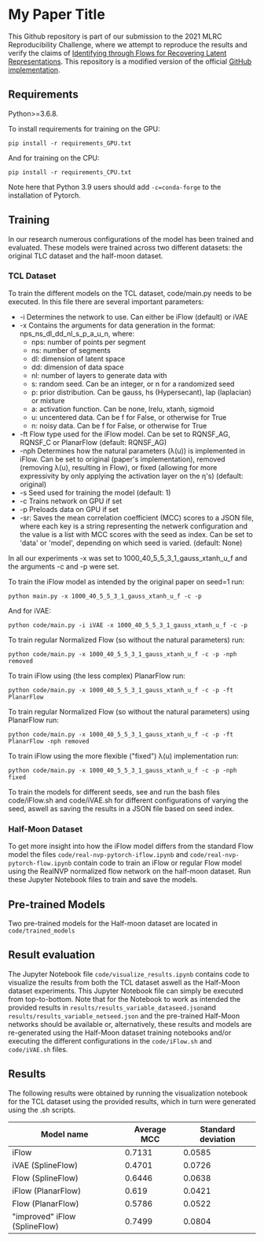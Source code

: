 <!-- >📋  A template README.md for code accompanying a Machine Learning paper -->
# My Paper Title

This Github repository is part of our submission to the 2021 MLRC Reproducibility Challenge, where we attempt to reproduce the results and verify the claims of [Identifying through Flows for Recovering Latent Representations](https://arxiv.org/abs/1909.12555). This repository is a modified version of the official [GitHub implementation](https://github.com/MathsXDC/iFlow).

<!-- >📋  Optional: include a graphic explaining your approach/main result, bibtex entry, link to demos, blog posts and tutorials -->

## Requirements

Python>=3.6.8.

To install requirements for training on the GPU:

```setup
pip install -r requirements_GPU.txt
```

And for training on the CPU:

```setup
pip install -r requirements_CPU.txt
```

Note here that Python 3.9 users should add ```-c=conda-forge``` to the installation of Pytorch.

## Training

In our research numerous configurations of the model has been trained and evaluated. These models were trained across two different datasets: the original TLC dataset and the half-moon dataset.

### TCL Dataset

To train the different models on the TCL dataset, code/main.py needs to be executed. In this file there are several important parameters:

* -i Determines the network to use. Can either be iFlow (default) or iVAE
* -x Contains the arguments for data generation in the format: nps_ns_dl_dd_nl_s_p_a_u_n, where:
    + nps: number of points per segment
    + ns: number of segments
    + dl: dimension of latent space
    + dd: dimension of data space
    + nl: number of layers to generate data with
    + s: random seed. Can be an integer, or n for a randomized seed
    + p: prior distribution. Can be gauss, hs (Hypersecant), lap (laplacian) or mixture
    + a: activation function. Can be none, lrelu, xtanh, sigmoid
    + u: uncentered data. Can be f for False, or otherwise for True
    + n: noisy data. Can be f for False, or otherwise for True
* -ft Flow type used for the iFlow model. Can be set to RQNSF_AG, RQNSF_C or PlanarFlow (default: RQNSF_AG)
* -nph Determines how the natural parameters (λ(u)) is implemented in iFlow. Can be set to original (paper's implementation), removed (removing λ(u), resulting in Flow), or fixed (allowing for more expressivity by only applying the activation layer on the η's) (default: original)
* -s Seed used for training the model (default: 1)
* -c Trains network on GPU if set
* -p Preloads data on GPU if set
* -sr: Saves the mean correlation coefficient (MCC) scores to a JSON file, where each key is a string representing the netwerk configuration and the value is a list with MCC scores with the seed as index. Can be set to 'data' or 'model', depending on which seed is varied. (default: None)

In all our experiments -x was set to 1000_40_5_5_3_1_gauss_xtanh_u_f and the arguments -c and -p were set.

To train the iFlow model as intended by the original paper on seed=1 run:
```train
python main.py -x 1000_40_5_5_3_1_gauss_xtanh_u_f -c -p
```

And for iVAE:
```train
python code/main.py -i iVAE -x 1000_40_5_5_3_1_gauss_xtanh_u_f -c -p
```

To train regular Normalized Flow (so without the natural parameters) run:
```train
python code/main.py -x 1000_40_5_5_3_1_gauss_xtanh_u_f -c -p -nph removed
```

To train iFlow using (the less complex) PlanarFlow run:
```train
python code/main.py -x 1000_40_5_5_3_1_gauss_xtanh_u_f -c -p -ft PlanarFlow
```

To train regular Normalized Flow (so without the natural parameters) using PlanarFlow run:
```train
python code/main.py -x 1000_40_5_5_3_1_gauss_xtanh_u_f -c -p -ft PlanarFlow -nph removed
```

To train iFlow using the more flexible ("fixed") λ(u) implementation run:
```train
python code/main.py -x 1000_40_5_5_3_1_gauss_xtanh_u_f -c -p -nph fixed
```

To train the models for different seeds, see and run the bash files code/iFlow.sh and code/iVAE.sh for different configurations of varying the seed, aswell as saving the results in a JSON file based on seed index.


### Half-Moon Dataset

To get more insight into how the iFlow model differs from the standard Flow model the files ```code/real-nvp-pytorch-iflow.ipynb``` and ```code/real-nvp-pytorch-flow.ipynb``` contain code to train an iFlow or regular Flow model using the RealNVP normalized flow network on the half-moon dataset. Run these Jupyter Notebook files to train and save the models.

## Pre-trained Models

Two pre-trained models for the Half-moon dataset are located in ```code/trained_models``` 


## Result evaluation

The Jupyter Notebook file ```code/visualize_results.ipynb``` contains code to visualize the results from both the TCL dataset aswell as the Half-Moon dataset experiments. This Jupyter Notebook file can simply be executed from top-to-bottom. Note that for the Notebook to work as intended the provided results in ```results/results_variable_dataseed.json```and ```results/results_variable_netseed.json``` and the pre-trained Half-Moon networks should be available or, alternatively, these results and models are re-generated using the Half-Moon dataset training notebooks and/or executing the different configurations in the ```code/iFlow.sh``` and ```code/iVAE.sh``` files.


## Results

The following results were obtained by running the visualization notebook for the TCL dataset using the provided results, which in turn were generated using the .sh scripts.


| Model name         | Average MCC  | Standard deviation |
| ------------------ |---------------- | -------------- |
| iFlow   |     0.7131         |      0.0585       |
| iVAE (SplineFlow)   |     0.4701         |      0.0726       |
| Flow (SplineFlow)  |     0.6446         |      0.0638      |
| iFlow (PlanarFlow)  |     0.619        |      0.0421       |
| Flow (PlanarFlow)  |     0.5786      |      0.0522       |
| "improved" iFlow (SplineFlow)  |     0.7499        |      0.0804       |

